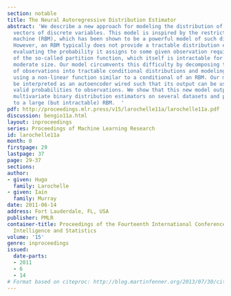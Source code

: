 ```yaml
---
section: notable
title: The Neural Autoregressive Distribution Estimator
abstract: 'We describe a new approach for modeling the distribution of high-dimensional
  vectors of discrete variables. This model is inspired by the restricted Boltzmann
  machine (RBM), which has been shown to be a powerful model of such distributions.
  However, an RBM typically does not provide a tractable distribution estimator, since
  evaluating the probability it assigns to some given observation requires the computation
  of the so-called partition function, which itself is intractable for RBMs of even
  moderate size. Our model circumvents this difficulty by decomposing the joint distribution
  of observations into tractable conditional distributions and modeling each conditional
  using a non-linear function similar to a conditional of an RBM. Our model can also
  be interpreted as an autoencoder wired such that its output can be used to assign
  valid probabilities to observations. We show that this new model outperforms other
  multivariate binary distribution estimators on several datasets and performs similarly
  to a large (but intractable) RBM.  '
pdf: http://proceedings.mlr.press/v15/larochelle11a/larochelle11a.pdf
discussion: bengio11a.html
layout: inproceedings
series: Proceedings of Machine Learning Research
id: larochelle11a
month: 0
firstpage: 29
lastpage: 37
page: 29-37
sections: 
author:
- given: Hugo
  family: Larochelle
- given: Iain
  family: Murray
date: 2011-06-14
address: Fort Lauderdale, FL, USA
publisher: PMLR
container-title: Proceedings of the Fourteenth International Conference on Artificial
  Intelligence and Statistics
volume: '15'
genre: inproceedings
issued:
  date-parts:
  - 2011
  - 6
  - 14
# Format based on citeproc: http://blog.martinfenner.org/2013/07/30/citeproc-yaml-for-bibliographies/
---
```

